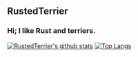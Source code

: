 ## RustedTerrier

### Hi; I like Rust and terriers.

[![RustedTerrier's github stats](https://github-readme-stats.vercel.app/api?username=RustedTerrier&show_icons=true&theme=kacho_ga&count_private=true&disable_animations=true&hide_rank=true&include_all_commits=true)](https://github.com/anuraghazra/github-readme-stats)
[![Top Langs](https://github-readme-stats.vercel.app/api/top-langs/?username=RustedTerrier&theme=kacho_ga&langs_count=8&layout=compact)](https://github.com/anuraghazra/github-readme-stats)
